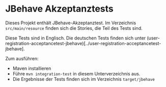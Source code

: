 JBehave Akzeptanztests
================

Dieses Projekt enthält JBehave-Akzeptanztest. Im Verzeichnis
`src/main/resource` finden sich die Stories, die Teil des Tests sind.

Diese Tests sind in Englisch. Die deutschen Tests finden sich unter
(user-registration-acceptancetest-jbehave)[../user-registration-acceptancetest-jbehave].

Zum ausführen:

- Maven installieren
- Führe `mvn integration-test` in diesem Unterverzeichnis aus.
- Die Ergebnisse der Tests finden sich im Verzeichnis `target/jbehave`
